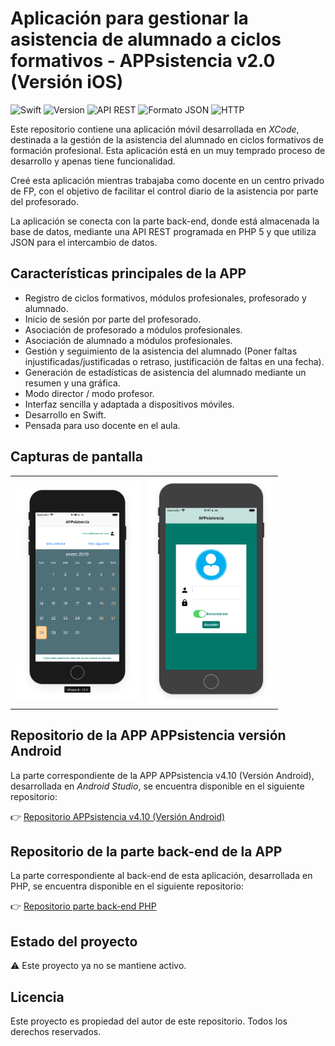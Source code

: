 # Aplicación para gestionar la asistencia de alumnado a ciclos formativos - APPsistencia v2.0 (Versión iOS)

![Swift](https://img.shields.io/badge/Lenguaje-Swift-orange?logo=swift)
![Version](https://img.shields.io/badge/version-2.0-brightgreen)
![API REST](https://img.shields.io/badge/API-RESTful-0d1117?logo=api&logoColor=white)
![Formato JSON](https://img.shields.io/badge/Intercambio-JSON-blue?logo=json)
![HTTP](https://img.shields.io/badge/Protocolo-HTTP%2FHTTPS-critical?logo=http)

Este repositorio contiene una aplicación móvil desarrollada en *XCode*, destinada a la gestión de la asistencia del alumnado en ciclos formativos de formación profesional. Esta aplicación está en un muy temprado proceso de desarrollo y apenas tiene funcionalidad.

Creé esta aplicación mientras trabajaba como docente en un centro privado de FP, con el objetivo de facilitar el control diario de la asistencia por parte del profesorado.

La aplicación se conecta con la parte back-end, donde está almacenada la base de datos, mediante una API REST programada en PHP 5 y que utiliza JSON para el intercambio de datos.

## Características principales de la APP

- Registro de ciclos formativos, módulos profesionales, profesorado y alumnado.
- Inicio de sesión por parte del profesorado.
- Asociación de profesorado a módulos profesionales.
- Asociación de alumnado a módulos profesionales.
- Gestión y seguimiento de la asistencia del alumnado (Poner faltas injustificadas/justificadas o retraso, justificación de faltas en una fecha).
- Generación de estadísticas de asistencia del alumnado mediante un resumen y una gráfica.
- Modo director / modo profesor.
- Interfaz sencilla y adaptada a dispositivos móviles.
- Desarrollo en Swift.
- Pensada para uso docente en el aula.

## Capturas de pantalla

<div align="center">

<table>
  <tr>
    <td><img src="Capturas APPsistencia iOS/Captura de pantalla 2019-01-28 a las 9.46.28.png" width="200"/></td>
    <td><img src="Capturas APPsistencia iOS/Captura de pantalla 2019-01-28 a las 9.47.04.png" width="200"/></td>
  </tr>
</table>

</div>

## Repositorio de la APP APPsistencia versión Android

La parte correspondiente de la APP APPsistencia v4.10 (Versión Android), desarrollada en *Android Studio*, se encuentra disponible en el siguiente repositorio:

👉 [Repositorio APPsistencia v4.10 (Versión Android)](https://github.com/galleta/AsistenciaAlumnos)

## Repositorio de la parte back-end de la APP

La parte correspondiente al back-end de esta aplicación, desarrollada en PHP, se encuentra disponible en el siguiente repositorio:

👉 [Repositorio parte back-end PHP](https://github.com/galleta/Parte-backend-APPsistencia)

## Estado del proyecto

⚠️ Este proyecto ya no se mantiene activo.

## Licencia

Este proyecto es propiedad del autor de este repositorio. Todos los derechos reservados.
